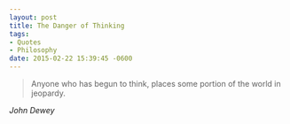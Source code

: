 ```yaml
---
layout: post
title: The Danger of Thinking
tags:
- Quotes
- Philosophy
date: 2015-02-22 15:39:45 -0600
---
```


<blockquote class="big">Anyone who has begun to think, places some portion of the world in jeopardy.</blockquote>

<cite class="big">John Dewey</cite>


